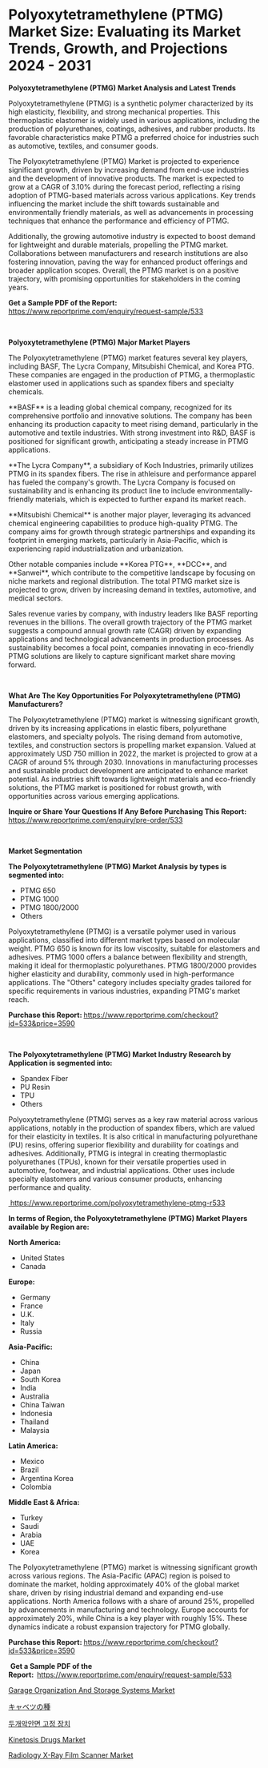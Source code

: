 <p><h1>Polyoxytetramethylene (PTMG) Market Size: Evaluating its Market Trends, Growth, and Projections 2024 - 2031</h1></p><p><strong>Polyoxytetramethylene (PTMG) Market Analysis and Latest Trends</strong></p>
<p><p>Polyoxytetramethylene (PTMG) is a synthetic polymer characterized by its high elasticity, flexibility, and strong mechanical properties. This thermoplastic elastomer is widely used in various applications, including the production of polyurethanes, coatings, adhesives, and rubber products. Its favorable characteristics make PTMG a preferred choice for industries such as automotive, textiles, and consumer goods.</p><p>The Polyoxytetramethylene (PTMG) Market is projected to experience significant growth, driven by increasing demand from end-use industries and the development of innovative products. The market is expected to grow at a CAGR of 3.10% during the forecast period, reflecting a rising adoption of PTMG-based materials across various applications. Key trends influencing the market include the shift towards sustainable and environmentally friendly materials, as well as advancements in processing techniques that enhance the performance and efficiency of PTMG.</p><p>Additionally, the growing automotive industry is expected to boost demand for lightweight and durable materials, propelling the PTMG market. Collaborations between manufacturers and research institutions are also fostering innovation, paving the way for enhanced product offerings and broader application scopes. Overall, the PTMG market is on a positive trajectory, with promising opportunities for stakeholders in the coming years.</p></p>
<p><strong>Get a Sample PDF of the Report:&nbsp;</strong> <a href="https://www.reportprime.com/enquiry/request-sample/533">https://www.reportprime.com/enquiry/request-sample/533</a></p>
<p>&nbsp;</p>
<p><strong>Polyoxytetramethylene (PTMG) Major Market Players</strong></p>
<p><p>The Polyoxytetramethylene (PTMG) market features several key players, including BASF, The Lycra Company, Mitsubishi Chemical, and Korea PTG. These companies are engaged in the production of PTMG, a thermoplastic elastomer used in applications such as spandex fibers and specialty chemicals.</p><p>**BASF** is a leading global chemical company, recognized for its comprehensive portfolio and innovative solutions. The company has been enhancing its production capacity to meet rising demand, particularly in the automotive and textile industries. With strong investment into R&D, BASF is positioned for significant growth, anticipating a steady increase in PTMG applications.</p><p>**The Lycra Company**, a subsidiary of Koch Industries, primarily utilizes PTMG in its spandex fibers. The rise in athleisure and performance apparel has fueled the company's growth. The Lycra Company is focused on sustainability and is enhancing its product line to include environmentally-friendly materials, which is expected to further expand its market reach.</p><p>**Mitsubishi Chemical** is another major player, leveraging its advanced chemical engineering capabilities to produce high-quality PTMG. The company aims for growth through strategic partnerships and expanding its footprint in emerging markets, particularly in Asia-Pacific, which is experiencing rapid industrialization and urbanization.</p><p>Other notable companies include **Korea PTG**, **DCC**, and **Sanwei**, which contribute to the competitive landscape by focusing on niche markets and regional distribution. The total PTMG market size is projected to grow, driven by increasing demand in textiles, automotive, and medical sectors.</p><p>Sales revenue varies by company, with industry leaders like BASF reporting revenues in the billions. The overall growth trajectory of the PTMG market suggests a compound annual growth rate (CAGR) driven by expanding applications and technological advancements in production processes. As sustainability becomes a focal point, companies innovating in eco-friendly PTMG solutions are likely to capture significant market share moving forward.</p></p>
<p>&nbsp;</p>
<p><strong>What Are The Key Opportunities For Polyoxytetramethylene (PTMG) Manufacturers?</strong></p>
<p><p>The Polyoxytetramethylene (PTMG) market is witnessing significant growth, driven by its increasing applications in elastic fibers, polyurethane elastomers, and specialty polyols. The rising demand from automotive, textiles, and construction sectors is propelling market expansion. Valued at approximately USD 750 million in 2022, the market is projected to grow at a CAGR of around 5% through 2030. Innovations in manufacturing processes and sustainable product development are anticipated to enhance market potential. As industries shift towards lightweight materials and eco-friendly solutions, the PTMG market is positioned for robust growth, with opportunities across various emerging applications.</p></p>
<p><strong>Inquire or Share Your Questions If Any Before Purchasing This Report:</strong> <a href="https://www.reportprime.com/enquiry/pre-order/533">https://www.reportprime.com/enquiry/pre-order/533</a></p>
<p>&nbsp;</p>
<p><strong>Market Segmentation</strong></p>
<p><strong>The Polyoxytetramethylene (PTMG) Market Analysis by types is segmented into:</strong></p>
<p><ul><li>PTMG 650</li><li>PTMG 1000</li><li>PTMG 1800/2000</li><li>Others</li></ul></p>
<p><p>Polyoxytetramethylene (PTMG) is a versatile polymer used in various applications, classified into different market types based on molecular weight. PTMG 650 is known for its low viscosity, suitable for elastomers and adhesives. PTMG 1000 offers a balance between flexibility and strength, making it ideal for thermoplastic polyurethanes. PTMG 1800/2000 provides higher elasticity and durability, commonly used in high-performance applications. The "Others" category includes specialty grades tailored for specific requirements in various industries, expanding PTMG's market reach.</p></p>
<p><strong>Purchase this Report:&nbsp;</strong><a href="https://www.reportprime.com/checkout?id=533&price=3590">https://www.reportprime.com/checkout?id=533&price=3590</a></p>
<p>&nbsp;</p>
<p><strong>The Polyoxytetramethylene (PTMG) Market Industry Research by Application is segmented into:</strong></p>
<p><ul><li>Spandex Fiber</li><li>PU Resin</li><li>TPU</li><li>Others</li></ul></p>
<p><p>Polyoxytetramethylene (PTMG) serves as a key raw material across various applications, notably in the production of spandex fibers, which are valued for their elasticity in textiles. It is also critical in manufacturing polyurethane (PU) resins, offering superior flexibility and durability for coatings and adhesives. Additionally, PTMG is integral in creating thermoplastic polyurethanes (TPUs), known for their versatile properties used in automotive, footwear, and industrial applications. Other uses include specialty elastomers and various consumer products, enhancing performance and quality.</p></p>
<p><a href="https://www.reportprime.com/polyoxytetramethylene-ptmg-r533">&nbsp;https://www.reportprime.com/polyoxytetramethylene-ptmg-r533</a></p>
<p><strong>In terms of Region, the Polyoxytetramethylene (PTMG) Market Players available by Region are:</strong></p>
<p>
    <p> <strong> North America: </strong>
        <ul>
            <li>United States</li>
            <li>Canada</li>
        </ul>
        </p> 
    <p> <strong> Europe: </strong>
        <ul>
            <li>Germany</li>
            <li>France</li>
            <li>U.K.</li>
            <li>Italy</li>
            <li>Russia</li>
        </ul>
        </p> 
    <p> <strong> Asia-Pacific: </strong>
        <ul>
            <li>China</li>
            <li>Japan</li>
            <li>South Korea</li>
            <li>India</li>
            <li>Australia</li>
            <li>China Taiwan</li>
            <li>Indonesia</li>
            <li>Thailand</li>
            <li>Malaysia</li>
        </ul>
        </p> 
    <p> <strong> Latin America: </strong>
        <ul>
            <li>Mexico</li>
            <li>Brazil</li>
            <li>Argentina Korea</li>
            <li>Colombia</li>
        </ul>
        </p> 
    <p> <strong> Middle East & Africa: </strong>
        <ul>
            <li>Turkey</li>
            <li>Saudi</li>
            <li>Arabia</li>
            <li>UAE</li>
            <li>Korea</li>
        </ul>
    </p>
    </p>
<p><p>The Polyoxytetramethylene (PTMG) market is witnessing significant growth across various regions. The Asia-Pacific (APAC) region is poised to dominate the market, holding approximately 40% of the global market share, driven by rising industrial demand and expanding end-use applications. North America follows with a share of around 25%, propelled by advancements in manufacturing and technology. Europe accounts for approximately 20%, while China is a key player with roughly 15%. These dynamics indicate a robust expansion trajectory for PTMG globally.</p></p>
<p><strong>Purchase this Report: </strong><a href="https://www.reportprime.com/checkout?id=533&price=3590">https://www.reportprime.com/checkout?id=533&price=3590</a></p>
<p>&nbsp;<strong>Get a Sample PDF of the Report:&nbsp;&nbsp;</strong><a href="https://www.reportprime.com/enquiry/request-sample/533">https://www.reportprime.com/enquiry/request-sample/533</a></p>
<p><strong></strong></p>
<p><p><a href="https://www.linkedin.com/pulse/future-garage-organization-storage-systems-market-global-forecast-mpr7f?trackingId=xgvbS%2FsmRZiEsmm9fJX2Qg%3D%3D">Garage Organization And Storage Systems Market</a></p><p><a href="https://medium.com/@felicidadbucar3s/%E3%82%AD%E3%83%A3%E3%83%99%E3%83%84%E7%A8%AE%E5%AD%90%E5%B8%82%E5%A0%B4%E3%81%AE%E6%B4%9E%E5%AF%9F-%E8%A3%BD%E5%93%81%E3%82%BF%E3%82%A4%E3%83%97-%E7%94%A8%E9%80%94%E3%81%AE%E3%83%88%E3%83%AC%E3%83%B3%E3%83%89-2024%E5%B9%B4%E3%81%8B%E3%82%892031%E5%B9%B4%E3%81%BE%E3%81%A7%E3%81%AE%E5%9C%B0%E5%9F%9F%E5%88%86%E6%9E%90-eafaa13e3cbd">キャベツの種</a></p><p><a href="https://medium.com/@serenitywlt52/%EB%91%90%EA%B0%9C%EC%95%85%EC%95%88%EB%A9%B4-%EA%B3%A0%EC%A0%95-%EC%9E%A5%EC%B9%98-%EC%8B%9C%EC%9E%A5-%EC%98%88%EC%B8%A1-%EC%8B%9C%EC%9E%A5-%EB%8F%99%ED%96%A5-%EB%B0%8F-%EC%98%81%ED%96%A5-%EB%B6%84%EC%84%9D-2024-2031-fa48dcd469a0">두개악안면 고정 장치</a></p><p><a href="https://issuu.com/reportprime-2/docs/kinetosis-drugs-market-size-2030.pp_aec3c8b392681f">Kinetosis Drugs Market</a></p><p><a href="https://issuu.com/reportprime-2/docs/radiology-x-ray-film-scanner-market_47afdbc27e1948">Radiology X-Ray Film Scanner Market</a></p></p>